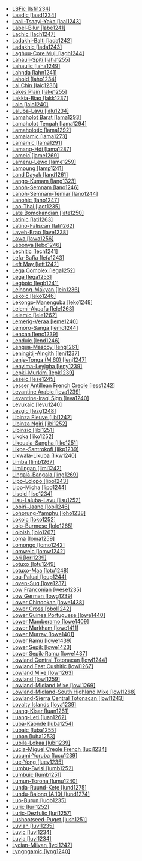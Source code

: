 - [LSFic [lsfi1234]](tree/sign1238/sign1237/lsfi1234/lsfic.lsfi1234.ini)
- [Laadic [laad1234]](tree/atla1278/volt1241/benu1247/bant1294/sout3152/narr1281/cent2260/kong1295/nucl1741/core1256/unun9924/uncl1484/laad1234/laadic.laad1234.ini)
- [Laali-Tsaayi-Yaka [laal1243]](tree/atla1278/volt1241/benu1247/bant1294/sout3152/narr1281/cent2260/njeb1243/teke1283/west2839/laal1243/laalitsaayiyaka.laal1243.ini)
- [Label-Bilur [labe1241]](tree/aust1307/nucl1752/mala1545/cent2237/east2712/ocea1241/west2818/meso1253/newi1242/stge1234/labe1241/labelbilur.labe1241.ini)
- [Lachic [lach1247]](tree/taik1256/kada1291/sout3143/west2798/lach1247/lachic.lach1247.ini)
- [Ladakhi-Balti [lada1242]](tree/sino1245/bodi1256/bodi1257/oldm1245/tibe1276/lada1242/ladakhibalti.lada1242.ini)
- [Ladakhic [lada1243]](tree/sino1245/bodi1256/bodi1257/oldm1245/tibe1276/lada1242/lada1243/ladakhic.lada1243.ini)
- [Laghuu-Core Muji [lagh1244]](tree/sino1245/burm1265/lolo1265/lolo1267/nili1235/sout3212/high1272/muji1235/lagh1244/laghuucoremuji.lagh1244.ini)
- [Lahauli-Spiti [laha1255]](tree/sino1245/bodi1256/bodi1257/oldm1245/tibe1276/laha1255/lahaulispiti.laha1255.ini)
- [Lahaulic [laha1249]](tree/sino1245/bodi1256/tibe1275/west2868/laha1249/lahaulic.laha1249.ini)
- [Lahnda [lahn1241]](tree/indo1319/indo1320/indo1321/indo1324/sind1278/lahn1241/lahnda.lahn1241.ini)
- [Lahoid [laho1234]](tree/sino1245/burm1265/lolo1265/lolo1267/laho1234/lahoid.laho1234.ini)
- [Lai Chin [laic1236]](tree/sino1245/kuki1245/kuki1246/cent2005/laic1236/laichin.laic1236.ini)
- [Lakes Plain [lake1255]](tree/lake1255/lakesplain.lake1255.ini)
- [Lakkia-Biao [lakk1237]](tree/taik1256/kamt1241/lakk1237/lakkiabiao.lakk1237.ini)
- [Lalo [lalo1240]](tree/sino1245/burm1265/lolo1265/lolo1267/nili1235/liso1234/nucl1734/lisu1252/lalu1234/lalo1240/lalo.lalo1240.ini)
- [Laluba-Lavu [lalu1234]](tree/sino1245/burm1265/lolo1265/lolo1267/nili1235/liso1234/nucl1734/lisu1252/lalu1234/lalubalavu.lalu1234.ini)
- [Lamaholot Barat [lama1293]](tree/aust1307/nucl1752/mala1545/cent2237/cent2245/flor1239/sika1265/lama1292/lama1293/lamaholotbarat.lama1293.ini)
- [Lamaholot Tengah [lama1294]](tree/aust1307/nucl1752/mala1545/cent2237/cent2245/flor1239/sika1265/lama1292/lama1294/lamaholottengah.lama1294.ini)
- [Lamaholotic [lama1292]](tree/aust1307/nucl1752/mala1545/cent2237/cent2245/flor1239/sika1265/lama1292/lamaholotic.lama1292.ini)
- [Lamalamic [lama1273]](tree/pama1250/pama1251/lama1273/lamalamic.lama1273.ini)
- [Lamamic [lama1291]](tree/aust1305/bahn1264/nort3150/lama1291/lamamic.lama1291.ini)
- [Lamang-Hdi [lama1287]](tree/afro1255/chad1250/bium1280/nort3156/lama1287/lamanghdi.lama1287.ini)
- [Lameic [lame1269]](tree/atla1278/volt1241/benu1247/kain1275/cent2242/basa1288/east2404/josa1234/nort3210/lame1269/lameic.lame1269.ini)
- [Lamenu-Lewo [lame1259]](tree/aust1307/nucl1752/mala1545/cent2237/east2712/ocea1241/nort3195/cent2269/epie1239/epii1237/lame1259/lamenulewo.lame1259.ini)
- [Lampung [lamp1241]](tree/aust1307/nucl1752/mala1545/lamp1241/lampung.lamp1241.ini)
- [Land Dayak [land1261]](tree/aust1307/nucl1752/mala1545/land1261/landdayak.land1261.ini)
- [Lango-Kumam [lang1323]](tree/nilo1247/west2493/luob1235/sout2831/lang1323/langokumam.lang1323.ini)
- [Lanoh-Semnam [lano1246]](tree/aust1305/asli1243/cent1987/seno1278/lano1244/lano1246/lanohsemnam.lano1246.ini)
- [Lanoh-Semnam-Temiar [lano1244]](tree/aust1305/asli1243/cent1987/seno1278/lano1244/lanohsemnamtemiar.lano1244.ini)
- [Lanohic [lano1247]](tree/aust1305/asli1243/cent1987/seno1278/lano1244/lano1246/lano1247/lanohic.lano1247.ini)
- [Lao-Thai [laot1235]](tree/taik1256/kamt1241/beta1258/daic1237/cent2251/wenm1239/sapa1255/sout3184/sput1235/laot1235/laothai.laot1235.ini)
- [Late Bomokandian [late1250]](tree/atla1278/volt1241/benu1247/bant1294/sout3152/narr1281/abab1240/oldb1234/midd1348/late1250/latebomokandian.late1250.ini)
- [Latinic [lati1263]](tree/indo1319/ital1284/lati1262/lati1263/latinic.lati1263.ini)
- [Latino-Faliscan [lati1262]](tree/indo1319/ital1284/lati1262/latinofaliscan.lati1262.ini)
- [Laveh-Brao [lave1238]](tree/aust1305/bahn1264/west2399/nucl1299/lave1238/lavehbrao.lave1238.ini)
- [Lawa [lawa1256]](tree/aust1305/khas1273/pala1352/east2331/waic1245/wala1271/lawa1256/lawa.lawa1256.ini)
- [Lebonya [lebo1246]](tree/atla1278/volt1241/benu1247/bant1294/sout3152/narr1281/lebo1246/lebonya.lebo1246.ini)
- [Lechitic [lech1241]](tree/indo1319/balt1263/slav1255/west2792/lech1241/lechitic.lech1241.ini)
- [Lefa-Bafia [lefa1243]](tree/atla1278/volt1241/benu1247/bant1294/sout3152/narr1281/bant1295/bafi1244/nucl1740/lefa1243/lefabafia.lefa1243.ini)
- [Left May [left1242]](tree/left1242/leftmay.left1242.ini)
- [Lega Complex [lega1252]](tree/atla1278/volt1241/benu1247/bant1294/sout3152/narr1281/east2731/nyan1317/mitu1241/lega1252/legacomplex.lega1252.ini)
- [Lega [lega1253]](tree/atla1278/volt1241/benu1247/bant1294/sout3152/narr1281/east2731/nyan1317/mitu1241/lega1252/lega1253/lega.lega1253.ini)
- [Legboic [legb1241]](tree/atla1278/volt1241/benu1247/delt1251/uppe1418/cent2027/east2400/mbem1251/legb1241/legboic.legb1241.ini)
- [Leinong-Makyan [lein1236]](tree/sino1245/brah1260/kony1246/kony1247/khia1235/lein1236/leinongmakyan.lein1236.ini)
- [Lekoic [leko1246]](tree/atla1278/volt1241/nort3149/adam1258/adam1259/samb1322/samb1323/leko1246/lekoic.leko1246.ini)
- [Lekongo-Manenguba [leko1248]](tree/atla1278/volt1241/benu1247/bant1294/sout3152/narr1281/bant1295/lund1274/leko1248/lekongomanenguba.leko1248.ini)
- [Lelemi-Akpafu [lele1263]](tree/atla1278/volt1241/kwav1236/nato1234/lele1262/lele1263/lelemiakpafu.lele1263.ini)
- [Lelemic [lele1262]](tree/atla1278/volt1241/kwav1236/nato1234/lele1262/lelemic.lele1262.ini)
- [Lemerig-Veraa [leme1240]](tree/aust1307/nucl1752/mala1545/cent2237/east2712/ocea1241/nort3195/nort3205/torr1262/leme1240/lemerigveraa.leme1240.ini)
- [Lemoro-Sanga [lemo1244]](tree/atla1278/volt1241/benu1247/kain1275/cent2242/basa1288/east2404/josa1234/nort3210/nort3215/chok1248/lemo1244/lemorosanga.lemo1244.ini)
- [Lencan [lenc1239]](tree/lenc1239/lencan.lenc1239.ini)
- [Lenduic [lend1246]](tree/cent2225/lend1246/lenduic.lend1246.ini)
- [Lengua-Mascoy [leng1261]](tree/leng1261/lenguamascoy.leng1261.ini)
- [Leningitij-Alngith [leni1237]](tree/pama1250/pama1251/nort2758/leni1237/leningitijalngith.leni1237.ini)
- [Lenje-Tonga (M.60) [lenj1247]](tree/atla1278/volt1241/benu1247/bant1294/sout3152/narr1281/east2731/bota1239/lenj1247/lenjetongam60.lenj1247.ini)
- [Lenyima-Leyigha [leny1239]](tree/atla1278/volt1241/benu1247/delt1251/uppe1418/cent2027/east2400/mbem1251/legb1241/leny1239/lenyimaleyigha.leny1239.ini)
- [Lepki-Murkim [lepk1239]](tree/lepk1239/lepkimurkim.lepk1239.ini)
- [Leseic [lese1245]](tree/cent2225/memb1239/mang1425/lese1245/leseic.lese1245.ini)
- [Lesser Antillean French Creole [less1242]](tree/indo1319/ital1284/lati1262/lati1263/impe1234/roma1334/ital1285/west2813/shif1234/nort3208/gall1280/oila1234/cent2283/macr1273/circ1240/less1242/lesserantilleanfrenchcreole.less1242.ini)
- [Levantine Arabic [leva1239]](tree/afro1255/semi1276/west2786/cent2236/arab1394/arab1395/leva1239/levantinearabic.leva1239.ini)
- [Levantine-Iraqi Sign [leva1240]](tree/sign1238/sign1237/arab1398/leva1240/levantineiraqisign.leva1240.ini)
- [Levukaic [levu1240]](tree/aust1307/nucl1752/mala1545/cent2237/cent2245/flor1239/sika1265/lama1292/lama1294/levu1240/levukaic.levu1240.ini)
- [Lezgic [lezg1248]](tree/nakh1245/dagh1238/lezg1248/lezgic.lezg1248.ini)
- [Libinza Fleuve [libi1242]](tree/atla1278/volt1241/benu1247/bant1294/sout3152/narr1281/cent2260/grea1286/ngir1248/ngir1249/ngir1252/ngir1254/libi1251/libi1242/libinzafleuve.libi1242.ini)
- [Libinza Ngiri [libi1252]](tree/atla1278/volt1241/benu1247/bant1294/sout3152/narr1281/cent2260/grea1286/ngir1248/ngir1249/ngir1252/ngir1254/libi1251/libi1252/libinzangiri.libi1252.ini)
- [Libinzic [libi1251]](tree/atla1278/volt1241/benu1247/bant1294/sout3152/narr1281/cent2260/grea1286/ngir1248/ngir1249/ngir1252/ngir1254/libi1251/libinzic.libi1251.ini)
- [Likoka [liko1252]](tree/atla1278/volt1241/benu1247/bant1294/sout3152/narr1281/cent2260/grea1286/ngir1248/ngir1249/ngir1252/ngir1253/liko1252/likoka.liko1252.ini)
- [Likouala-Sangha [liko1251]](tree/atla1278/volt1241/benu1247/bant1294/sout3152/narr1281/cent2260/liko1251/likoualasangha.liko1251.ini)
- [Likpe-Santrokofi [likp1239]](tree/atla1278/volt1241/kwav1236/nato1234/lele1262/likp1239/likpesantrokofi.likp1239.ini)
- [Likwala-Likuba [likw1240]](tree/atla1278/volt1241/benu1247/bant1294/sout3152/narr1281/cent2260/koyo1244/likw1240/likwalalikuba.likw1240.ini)
- [Limba [limb1267]](tree/atla1278/limb1267/limba.limb1267.ini)
- [Limilngan [limi1242]](tree/limi1242/limilngan.limi1242.ini)
- [Lingala-Bangala [ling1269]](tree/atla1278/volt1241/benu1247/bant1294/sout3152/narr1281/cent2260/grea1286/ngir1248/ngir1249/ngir1252/ngir1254/boba1248/boba1249/boba1250/ling1269/lingalabangala.ling1269.ini)
- [Lipo-Lolopo [lipo1243]](tree/sino1245/burm1265/lolo1265/lolo1267/nili1235/liso1234/lipo1243/lipololopo.lipo1243.ini)
- [Lipo-Micha [lipo1244]](tree/sino1245/burm1265/lolo1265/lolo1267/nili1235/liso1234/lipo1243/lipo1244/lipomicha.lipo1244.ini)
- [Lisoid [liso1234]](tree/sino1245/burm1265/lolo1265/lolo1267/nili1235/liso1234/lisoid.liso1234.ini)
- [Lisu-Laluba-Lavu [lisu1252]](tree/sino1245/burm1265/lolo1265/lolo1267/nili1235/liso1234/nucl1734/lisu1252/lisulalubalavu.lisu1252.ini)
- [Lobiri-Jaane [lobi1246]](tree/atla1278/volt1241/nort3149/gura1261/cent2243/sout3164/lobi1246/lobirijaane.lobi1246.ini)
- [Lohorung-Yamphu [loho1238]](tree/sino1245/hima1249/maha1306/kira1253/east2719/uppe1412/loho1238/lohorungyamphu.loho1238.ini)
- [Lokoic [loko1252]](tree/atla1278/volt1241/benu1247/delt1251/uppe1418/cent2027/east2400/loko1252/lokoic.loko1252.ini)
- [Lolo-Burmese [lolo1265]](tree/sino1245/burm1265/lolo1265/loloburmese.lolo1265.ini)
- [Loloish [lolo1267]](tree/sino1245/burm1265/lolo1265/lolo1267/loloish.lolo1267.ini)
- [Loma [loma1259]](tree/mand1469/west2780/mand1431/sout2842/mend1263/loma1259/loma.loma1259.ini)
- [Lomongo [lomo1242]](tree/atla1278/volt1241/benu1247/bant1294/sout3152/narr1281/cent2260/grea1286/kela1261/tsin1240/vieu1234/lomo1242/lomongo.lomo1242.ini)
- [Lomweic [lomw1242]](tree/atla1278/volt1241/benu1247/bant1294/sout3152/narr1281/east2731/sout3180/soth1250/soth1251/maku1247/maku1279/lomw1242/lomweic.lomw1242.ini)
- [Lori [lori1239]](tree/cent2225/sara1341/moro1282/moro1293/lori1239/lori.lori1239.ini)
- [Lotuxo [lotu1249]](tree/nilo1247/east2418/teso1247/lotu1248/lotu1249/lotuxo.lotu1249.ini)
- [Lotuxo-Maa [lotu1248]](tree/nilo1247/east2418/teso1247/lotu1248/lotuxomaa.lotu1248.ini)
- [Lou-Paluai [loup1244]](tree/aust1307/nucl1752/mala1545/cent2237/east2712/ocea1241/admi1239/east2459/sout2879/loup1244/loupaluai.loup1244.ini)
- [Loven-Suq [love1237]](tree/aust1305/bahn1264/west2399/nucl1299/love1237/lovensuq.love1237.ini)
- [Low Franconian [wese1235]](tree/indo1319/germ1287/nort3152/west2793/fran1268/wese1235/lowfranconian.wese1235.ini)
- [Low German [lowg1239]](tree/indo1319/germ1287/nort3152/west2793/nort3175/alts1234/midd1345/lowg1239/lowgerman.lowg1239.ini)
- [Lower Chinookan [lowe1438]](tree/chin1490/lowe1438/lowerchinookan.lowe1438.ini)
- [Lower Cross [obol1242]](tree/atla1278/volt1241/benu1247/delt1251/obol1242/lowercross.obol1242.ini)
- [Lower Guinea Portuguese [lowe1440]](tree/indo1319/ital1284/lati1262/lati1263/impe1234/roma1334/ital1285/west2813/shif1234/sout3183/west2838/gali1263/macr1272/lowe1440/lowerguineaportuguese.lowe1440.ini)
- [Lower Mamberamo [lowe1409]](tree/aust1307/nucl1752/mala1545/cent2237/east2712/sout2850/sout3229/lowe1409/lowermamberamo.lowe1409.ini)
- [Lower Markham [lowe1411]](tree/aust1307/nucl1752/mala1545/cent2237/east2712/ocea1241/west2818/nort3206/huon1245/mark1257/lowe1411/lowermarkham.lowe1411.ini)
- [Lower Murray [lowe1401]](tree/pama1250/sout3135/vict1234/lowe1401/lowermurray.lowe1401.ini)
- [Lower Ramu [lowe1439]](tree/lowe1437/ramu1234/lowe1439/lowerramu.lowe1439.ini)
- [Lower Sepik [lowe1423]](tree/lowe1437/lowe1423/lowersepik.lowe1423.ini)
- [Lower Sepik-Ramu [lowe1437]](tree/lowe1437/lowersepikramu.lowe1437.ini)
- [Lowland Central Totonacan [lowl1244]](tree/toto1251/toto1252/cent1397/lowl1243/lowl1244/lowlandcentraltotonacan.lowl1244.ini)
- [Lowland East Cushitic [lowl1267]](tree/afro1255/cush1243/east2699/lowl1267/lowlandeastcushitic.lowl1267.ini)
- [Lowland Mixe [lowl1263]](tree/mixe1284/mixe1286/oaxa1241/lowl1268/lowl1269/lowl1263/lowlandmixe.lowl1263.ini)
- [Lowland [lowl1259]](tree/nucl1709/cent2116/awyu1265/okok1235/okkk1242/lowl1259/lowland.lowl1259.ini)
- [Lowland-Midland Mixe [lowl1269]](tree/mixe1284/mixe1286/oaxa1241/lowl1268/lowl1269/lowlandmidlandmixe.lowl1269.ini)
- [Lowland-Midland-South Highland Mixe [lowl1268]](tree/mixe1284/mixe1286/oaxa1241/lowl1268/lowlandmidlandsouthhighlandmixe.lowl1268.ini)
- [Lowland-Sierra Central Totonacan [lowl1243]](tree/toto1251/toto1252/cent1397/lowl1243/lowlandsierracentraltotonacan.lowl1243.ini)
- [Loyalty Islands [loya1239]](tree/aust1307/nucl1752/mala1545/cent2237/east2712/ocea1241/loya1239/loyaltyislands.loya1239.ini)
- [Luang-Kisar [luan1261]](tree/aust1307/nucl1752/mala1545/cent2237/cent2245/timo1259/east2732/luan1261/luangkisar.luan1261.ini)
- [Luang-Leti [luan1262]](tree/aust1307/nucl1752/mala1545/cent2237/cent2245/timo1259/east2732/luan1261/luan1262/luangleti.luan1262.ini)
- [Luba-Kaonde [luba1254]](tree/atla1278/volt1241/benu1247/bant1294/sout3152/narr1281/cent2260/luba1253/luba1254/lubakaonde.luba1254.ini)
- [Lubaic [luba1255]](tree/atla1278/volt1241/benu1247/bant1294/sout3152/narr1281/cent2260/luba1253/luba1254/luba1255/lubaic.luba1255.ini)
- [Luban [luba1253]](tree/atla1278/volt1241/benu1247/bant1294/sout3152/narr1281/cent2260/luba1253/luban.luba1253.ini)
- [Lubila-Lokaa [lubi1239]](tree/atla1278/volt1241/benu1247/delt1251/uppe1418/cent2027/east2400/loko1252/lubi1239/lubilalokaa.lubi1239.ini)
- [Lucia-Miguel Creole French [luci1234]](tree/indo1319/ital1284/lati1262/lati1263/impe1234/roma1334/ital1285/west2813/shif1234/nort3208/gall1280/oila1234/cent2283/macr1273/circ1240/less1242/luci1234/luciamiguelcreolefrench.luci1234.ini)
- [Lucumi-Yoruba [lucu1239]](tree/atla1278/volt1241/benu1247/defo1239/yoru1244/edek1238/edea1234/east2738/sout3186/nucl1747/lucu1239/lucumiyoruba.lucu1239.ini)
- [Lue-Yong [luey1235]](tree/taik1256/kamt1241/beta1258/daic1237/cent2251/wenm1239/sapa1255/sout3184/sout2743/luey1235/lueyong.luey1235.ini)
- [Lumbu-Bwisi [lumb1252]](tree/atla1278/volt1241/benu1247/bant1294/sout3152/narr1281/cent2260/sira1268/lumb1251/lumb1252/lumbubwisi.lumb1252.ini)
- [Lumbuic [lumb1251]](tree/atla1278/volt1241/benu1247/bant1294/sout3152/narr1281/cent2260/sira1268/lumb1251/lumbuic.lumb1251.ini)
- [Lumun-Torona [lumu1240]](tree/narr1279/lumu1240/lumuntorona.lumu1240.ini)
- [Lunda-Ruund-Kete [lund1275]](tree/atla1278/volt1241/benu1247/bant1294/sout3152/narr1281/cent2260/njil1234/sout3233/chok1246/ruun1239/lund1275/lundaruundkete.lund1275.ini)
- [Lundu-Balong (A.10) [lund1274]](tree/atla1278/volt1241/benu1247/bant1294/sout3152/narr1281/bant1295/lund1274/lundubalonga10.lund1274.ini)
- [Luo-Burun [luob1235]](tree/nilo1247/west2493/luob1235/luoburun.luob1235.ini)
- [Luric [luri1252]](tree/indo1319/indo1320/iran1269/west2794/sout3157/luri1257/luri1252/luric.luri1252.ini)
- [Luric-Dezfulic [luri1257]](tree/indo1319/indo1320/iran1269/west2794/sout3157/luri1257/luricdezfulic.luri1257.ini)
- [Lushootseed-Puget [lush1251]](tree/sali1255/cent2129/lush1251/lushootseedpuget.lush1251.ini)
- [Luvian [luvi1235]](tree/indo1319/anat1257/luvi1234/luvi1235/luvian.luvi1235.ini)
- [Luvic [luvi1234]](tree/indo1319/anat1257/luvi1234/luvic.luvi1234.ini)
- [Luyia [luyi1234]](tree/atla1278/volt1241/benu1247/bant1294/sout3152/narr1281/east2731/nort3203/grea1289/grea1291/luyi1234/luyia.luyi1234.ini)
- [Lycian-Milyan [lyci1242]](tree/indo1319/anat1257/luvi1234/lyci1242/lycianmilyan.lyci1242.ini)
- [Lyngngamic [lyng1240]](tree/aust1305/khas1273/khas1268/khas1274/lyng1240/lyngngamic.lyng1240.ini)
